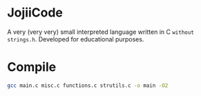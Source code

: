 # JojiiCode
A very (very very) small interpreted language written in C `without strings.h`. Developed for educational purposes.

# Compile 
```bash
gcc main.c misc.c functions.c strutils.c -o main -O2
```